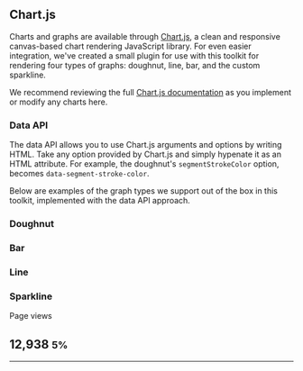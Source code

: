 ## Chart.js

Charts and graphs are available through [Chart.js](http://www.chartjs.org), a clean and responsive canvas-based chart rendering JavaScript library. For even easier integration, we've created a small plugin for use with this toolkit for rendering four types of graphs: doughnut, line, bar, and the custom sparkline.

We recommend reviewing the full [Chart.js documentation](http://www.chartjs.org/docs/) as you implement or modify any charts here.

### Data API

The data API allows you to use Chart.js arguments and options by writing HTML. Take any option provided by Chart.js and simply hypenate it as an HTML attribute. For example, the doughnut's `segmentStrokeColor` option, becomes `data-segment-stroke-color`.

Below are examples of the graph types we support out of the box in this toolkit, implemented with the data API approach.

### Doughnut


<div class="w-sm m-x-auto">
  <canvas
    class="ex-graph"
    width="200" height="200"
    data-chart="doughnut"
    data-value="[{ value: 230, color: '#1CA8DD', label: 'Returning' }, { value: 130, color: '#1BC98E', label: 'New' }]"
    data-segment-stroke-color="#252830">
  </canvas>
</div>


### Bar


<div>
  <canvas
    class="ex-line-graph"
    width="600" height="400"
    data-chart="bar"
    data-scale-line-color="transparent"
    data-scale-grid-line-color="rgba(255,255,255,.05)"
    data-scale-font-color="#a2a2a2"
    data-labels="['August','September','October','November','December','January','February']"
    data-value="[{ label: 'First dataset', data: [65, 59, 80, 81, 56, 55, 40] }, { label: 'Second dataset', data: [28, 48, 40, 19, 86, 27, 90] }]">
  </canvas>
</div>


### Line


<div>
  <canvas
    class="ex-line-graph"
    data-chart="line"
    data-scale-line-color="transparent"
    data-scale-grid-line-color="rgba(255,255,255,.05)"
    data-scale-font-color="#a2a2a2"
    data-labels="['','Aug 29','','','Sept 5','','','Sept 12','','','Sept 19','']"
    data-value="[{fillColor: 'rgba(28,168,221,.03)', data: [2500, 3300, 2512, 2775, 2498, 3512, 2925, 4275, 3507, 3825, 3445, 3985]}]">
  </canvas>
</div>


### Sparkline


<div class="row">
  <div class="col-sm-6 col-md-4">
    <div class="statcard statcard-success">
      <div class="p-a">
        <span class="statcard-desc">Page views</span>
        <h2 class="statcard-number">
          12,938
          <small class="delta-indicator delta-positive">5%</small>
        </h2>
        <hr class="statcard-hr m-b-0">
      </div>
      <canvas
        class="sparkline"
        data-chart="spark-line"
        data-value="[{data:[28,68,41,43,96,45,100]}]"
        data-labels="['a','b','c','d','e','f','g']"
        width="378" height="94">
      </canvas>
    </div>
  </div>
</div>

